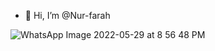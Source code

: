 - 👋 Hi, I’m @Nur-farah

![WhatsApp Image 2022-05-29 at 8 56 48 PM](https://user-images.githubusercontent.com/106109563/208164902-f492d5be-01a3-498b-9934-045785ac33b1.jpeg)
